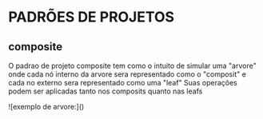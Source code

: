 <h1>PADRÕES DE PROJETOS</h1>
<h2>composite</h2>
<p>O padrao de projeto composite tem como o intuito de simular uma "arvore" onde cada nó interno da arvore sera representado como o "composit" e cada no externo sera representado como uma "leaf" Suas operações podem ser aplicadas tanto nos composits quanto nas leafs</p>
![exemplo de arvore:]()
